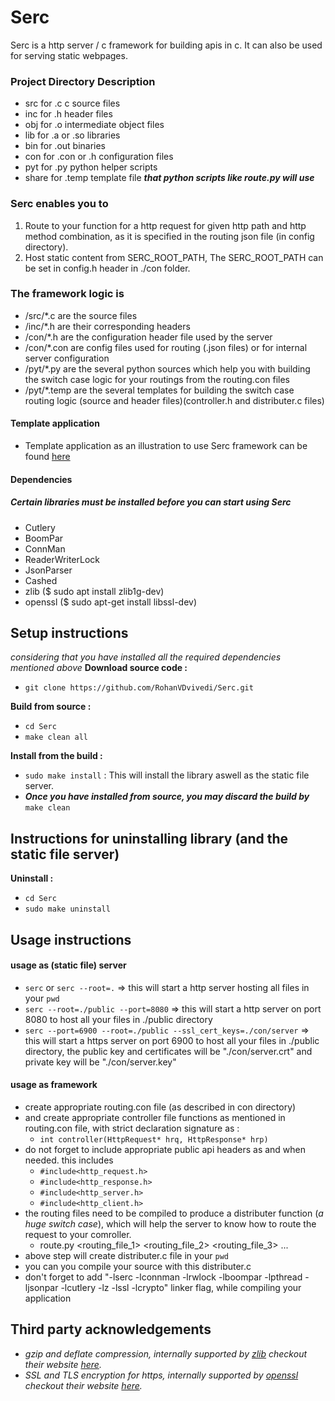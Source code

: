 # Serc
 Serc is a http server / c framework for building apis in c. It can also be used for serving static webpages.

### Project Directory Description

 * src for .c c source files
 * inc for .h header files
 * obj for .o intermediate object files
 * lib for .a or .so libraries
 * bin for .out binaries
 * con for .con or .h configuration files
 * pyt for .py python helper scripts
 * share for .temp template file ***that python scripts like route.py will use***

### Serc enables you to
 1. Route to your function for a http request for given http path and http method combination, as it is specified in the routing json file (in config directory).
 2. Host static content from SERC_ROOT_PATH, The SERC_ROOT_PATH can be set in config.h header in ./con folder.

### The framework logic is 
* /src/*.c are the source files
* /inc/*.h are their corresponding headers
* /con/*.h are the configuration header file used by the server
* /con/*.con are config files used for routing (.json files) or for internal server configuration
* /pyt/*.py are the several python sources which help you with building the switch case logic for your routings from the routing.con files
* /pyt/*.temp are the several templates for building the switch case routing logic (source and header files)(controller.h and distributer.c files)

#### Template application
* Template application as an illustration to use Serc framework can be found [here](https://github.com/RohanVDvivedi/serc_template_application)

#### Dependencies
##### Certain libraries must be installed before you can start using Serc
* Cutlery
* BoomPar
* ConnMan
* ReaderWriterLock
* JsonParser
* Cashed
* zlib		($ sudo apt install zlib1g-dev)
* openssl	($ sudo apt-get install libssl-dev)

## Setup instructions
*considering that you have installed all the required dependencies mentioned above*
**Download source code :**
 * `git clone https://github.com/RohanVDvivedi/Serc.git`

**Build from source :**
 * `cd Serc`
 * `make clean all`

**Install from the build :**
 * `sudo make install` : This will install the library aswell as the static file server.
 * ***Once you have installed from source, you may discard the build by*** `make clean`

## Instructions for uninstalling library (and the static file server)
**Uninstall :**
 * `cd Serc`
 * `sudo make uninstall`

## Usage instructions
#### usage as (static file) server
 * `serc` or `serc --root=.`	=> this will start a http server hosting all files in your `pwd`
 * `serc --root=./public --port=8080` => this will start a http server on port 8080 to host all your files in ./public directory
 * `serc --port=6900 --root=./public --ssl_cert_keys=./con/server`	=> this will start a https server on port 6900 to host all your files in ./public directory, the public key and certificates will be "./con/server.crt" and  private key will be "./con/server.key" 

#### usage as framework
 * create appropriate routing.con file (as described in con directory)
 * and create appropriate controller file functions as mentioned in routing.con file, with strict declaration signature as : 
   * ```int controller(HttpRequest* hrq, HttpResponse* hrp)```
 * do not forget to include appropriate public api headers as and when needed. this includes
   * `#include<http_request.h>`
   * `#include<http_response.h>`
   * `#include<http_server.h>`
   * `#include<http_client.h>`
 * the routing files need to be compiled to produce a distributer function (*a huge switch case*), which will help the server to know how to route the request to your comroller.
   * route.py <routing_file_1> <routing_file_2> <routing_file_3> ...
 * above step will create distributer.c file in your `pwd`
 * you can you compile your source with this distributer.c
 * don't forget to add "-lserc -lconnman -lrwlock -lboompar -lpthread -ljsonpar -lcutlery -lz -lssl -lcrypto" linker flag, while compiling your application

## Third party acknowledgements
 * *gzip and deflate compression, internally supported by [zlib](https://github.com/madler/zlib) checkout their website [here](https://zlib.net/).*
 * *SSL and TLS encryption for https, internally supported by [openssl](https://github.com/openssl/openssl) checkout their website [here](https://www.openssl.org/).*

